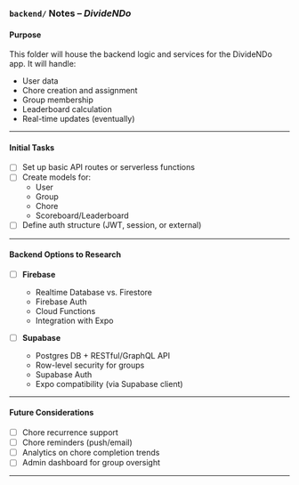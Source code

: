 ### `backend/` Notes – _DivideNDo_

#### Purpose

This folder will house the backend logic and services for the DivideNDo app. It will handle:

- User data
- Chore creation and assignment
- Group membership
- Leaderboard calculation
- Real-time updates (eventually)

---

#### Initial Tasks

- [ ] Set up basic API routes or serverless functions
- [ ] Create models for:
  - User
  - Group
  - Chore
  - Scoreboard/Leaderboard
- [ ] Define auth structure (JWT, session, or external)

---

#### Backend Options to Research

- [ ] **Firebase**

  - Realtime Database vs. Firestore
  - Firebase Auth
  - Cloud Functions
  - Integration with Expo

- [ ] **Supabase**
  - Postgres DB + RESTful/GraphQL API
  - Row-level security for groups
  - Supabase Auth
  - Expo compatibility (via Supabase client)

---

#### Future Considerations

- [ ] Chore recurrence support
- [ ] Chore reminders (push/email)
- [ ] Analytics on chore completion trends
- [ ] Admin dashboard for group oversight

---
